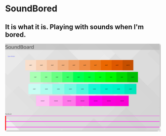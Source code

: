 # SoundBored

## It is what it is. Playing with sounds when I'm bored.

<p align="center"><img src="images/main.png" width="650"></p>
